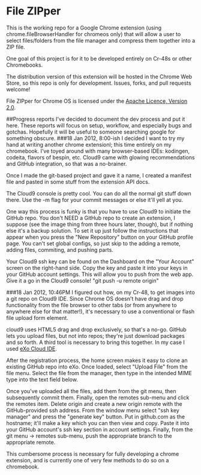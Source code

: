 # File ZIPper

This is the working repo for a Google Chrome extension (using chrome.fileBrowserHandler for chromeos only) that will allow a user to select files/folders from the file manager and compress them together into a ZIP file.

One goal of this project is for it to be developed entirely on Cr-48s or other Chromebooks.

The distribution version of this extension will be hosted in the Chrome Web Store, so this repo is only for development. Issues, forks, and pull requests welcome!

File ZIPper for Chrome OS is licensed under the [Apache Licence,
Version 2.0](http://www.apache.org/licenses/LICENSE-2.0.html).

##Progress reports
I've decided to document the dev process and put it here. These reports will focus on setup, workflow, and especially bugs and gotchas. Hopefully it will be useful to someone searching google for something obscure.
###18 Jan 2012, 8:00-ish
I decided I want to try my hand at writing another chrome extensionl; this time entirely on my chromebook. I've toyed around with many browser-based IDEs: kodingen, codeita, flavors of bespin, etc. Cloud9 came with glowing recommendations and GitHub integration, so that was a no-brainer.

Once I made the git-based project and gave it a name, I created a manifest file and pasted in some stuff from the extension API docs.

The Cloud9 console is pretty cool. You can do all the normal git stuff down there. Use the -m flag for your commit messages or else it'll yell at you.

One way this process is funky is that you have to use Cloud9 to initiate the GitHub repo. You don't NEED a GitHub repo to create an extension, I suppose (see the image thing from three hours later, though), but if nothing else it's a backup solution. To set it up just follow the instructions that appear when you press the "New Repository" button on your GitHub profile page. You can't set global configs, so just skip to the adding a remote, adding files, commiting, and pushing parts.

Your Cloud9 ssh key can be found on the Dashboard on the "Your Account" screen on the right-hand side. Copy the key and paste it into your keys in your GitHub account settings. This will allow you to push from the web app. Give it a go in the Cloud9 console! "git push -u remote origin"

###18 Jan 2012, 10:46PM
I figured out how, on my Cr-48, to get images into a git repo on Cloud9 IDE. Since Chrome OS doesn't have drag and drop functionality from the file browser to other tabs (or from anywhere to anywhere else for that matter!), it's necessary to use a conventional or flash file upload form element.

cloud9 uses HTML5 drag and drop exclusively, so that's a no-go. GitHub lets you upload files, but not into repos; they're just download packages and so forth. A third tool is necessary to bring this together. In my case I used [eXo Cloud IDE](http://www.cloud-ide.com/).

After the registration process, the home screen makes it easy to clone an existing GitHub repo into eXo. Once loaded, select "Upload File" from the file menu. Select the file from the manager, then type in the intended MIME type into the text field below.

Once you've uploaded all the files, add them from the git menu, then subsequently commit them. Finally, open the remotes sub-menu and click the remotes item. Delete origin and create a new origin remote with the GitHub-provided ssh address. From the window menu select "ssh key manager" and press the "generate key" button. Put in github.com as the hostname; it'll make a key which you can then view and copy. Paste it into your GitHub account's ssh key section in account settings. Finally, from the git menu -> remotes sub-menu, push the appropriate branch to the appropriate remote.

This cumbersome process is necessary for fully developing a chrome extension, and is currently one of very few methods to do so on a chromebook.